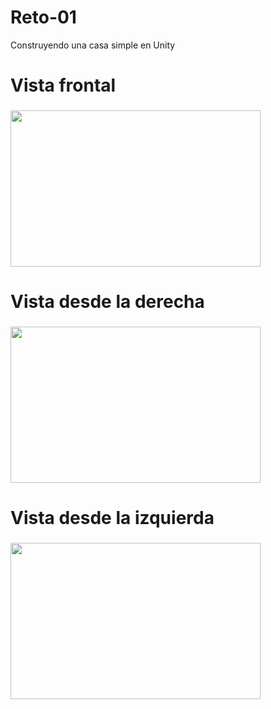 # Reto-01
Construyendo una casa simple en Unity

# Vista frontal
###
<img src="https://github.com/user-attachments/assets/577680e6-21bf-444c-ac36-e2b732d0d93d" width="400" height="250">

###
# Vista desde la derecha
###
<img src="https://github.com/user-attachments/assets/ec807e0a-f4c9-4785-8cf1-ee0b340611f2" width="400" height="250">

###
# Vista desde la izquierda
###
<img src="https://github.com/user-attachments/assets/9adbde7d-52b7-4ebe-b857-deb9b698aef3" width="400" height="250">



